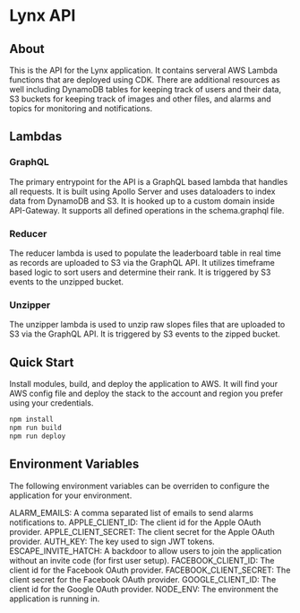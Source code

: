 # Lynx API

## About

This is the API for the Lynx application. It contains serveral AWS Lambda functions that are deployed using CDK. There are additional resources as well including DynamoDB tables for keeping track of users and their data, S3 buckets for keeping track of images and other files, and alarms and topics for monitoring and notifications.

## Lambdas

### GraphQL

The primary entrypoint for the API is a GraphQL based lambda that handles all requests. It is built using Apollo Server and uses dataloaders to index data from DynamoDB and S3. It is hooked up to a custom domain inside API-Gateway. It supports all defined operations in the schema.graphql file.

### Reducer

The reducer lambda is used to populate the leaderboard table in real time as records are uploaded to S3 via the GraphQL API. It utilizes timeframe based logic to sort users and determine their rank. It is triggered by S3 events to the unzipped bucket.

### Unzipper

The unzipper lambda is used to unzip raw slopes files that are uploaded to S3 via the GraphQL API. It is triggered by S3 events to the zipped bucket.

## Quick Start

Install modules, build, and deploy the application to AWS. It will find your AWS config file and deploy the stack to the account and region you prefer using your credentials.

```bash
npm install
npm run build
npm run deploy
```

## Environment Variables

The following environment variables can be overriden to configure the application for your environment.

ALARM_EMAILS: A comma separated list of emails to send alarms notifications to.
APPLE_CLIENT_ID: The client id for the Apple OAuth provider.
APPLE_CLIENT_SECRET: The client secret for the Apple OAuth provider.
AUTH_KEY: The key used to sign JWT tokens.
ESCAPE_INVITE_HATCH: A backdoor to allow users to join the application without an invite code (for first user setup).
FACEBOOK_CLIENT_ID: The client id for the Facebook OAuth provider.
FACEBOOK_CLIENT_SECRET: The client secret for the Facebook OAuth provider.
GOOGLE_CLIENT_ID: The client id for the Google OAuth provider.
NODE_ENV: The environment the application is running in.
